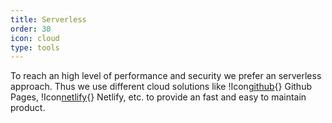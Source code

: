 ```yaml
---
title: Serverless
order: 30
icon: cloud
type: tools
---
```


To reach an high level of performance and security we prefer an serverless approach. Thus we use different cloud solutions like !Icon[github](){} Github Pages, !Icon[netlify](){} Netlify, etc. to provide an fast and easy to maintain product.
